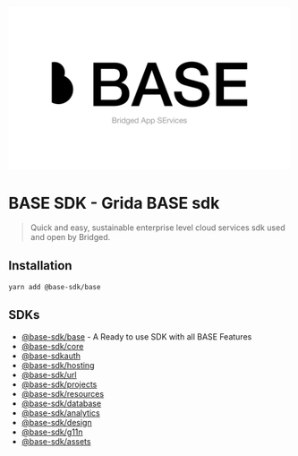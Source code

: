 ![base-sdk](./_branding/cover.png)

# BASE SDK - Grida BASE sdk

> Quick and easy, sustainable enterprise level cloud services sdk used and open by Bridged.

## Installation

```sh
yarn add @base-sdk/base
```

## SDKs

-   [@base-sdk/base](./base) - A Ready to use SDK with all BASE Features
-   [@base-sdk/core](./core)
-   [@base-sdkauth](./auth)
-   [@base-sdk/hosting](./hosting)
-   [@base-sdk/url](./url)
-   [@base-sdk/projects](./projects)
-   [@base-sdk/resources](./resources)
-   [@base-sdk/database](./database)
-   [@base-sdk/analytics](https://github.com/bridgedcyz/analytics)
-   [@base-sdk/design](./design)
-   [@base-sdk/g11n](https://github.com/bridgedxyz/g11n)
-   [@base-sdk/assets](./assets)

